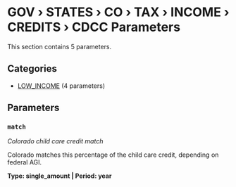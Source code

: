 # GOV › STATES › CO › TAX › INCOME › CREDITS › CDCC Parameters

This section contains 5 parameters.

## Categories

- [LOW_INCOME](low_income/index.md) (4 parameters)

## Parameters

### `match`
*Colorado child care credit match*

Colorado matches this percentage of the child care credit, depending on federal AGI.

**Type: single_amount | Period: year**

